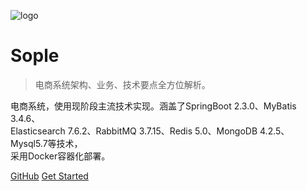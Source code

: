 ![logo](images/mall.svg)

# Sople

> 电商系统架构、业务、技术要点全方位解析。

电商系统，使用现阶段主流技术实现。涵盖了SpringBoot 2.3.0、MyBatis 3.4.6、  
Elasticsearch 7.6.2、RabbitMQ 3.7.15、Redis 5.0、MongoDB 4.2.5、Mysql5.7等技术，  
采用Docker容器化部署。

[GitHub](https://github.com/sople)
[Get Started](README.md)
